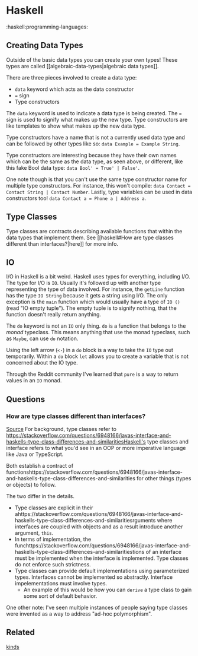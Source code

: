 # Haskell
:haskell:programming-languages:


## Creating Data Types
Outside of the basic data types you can create your own types!
These types are called [[algebraic-data-types|algebraic data types]].

There are three pieces involved to create a data type:
- `data` keyword which acts as the data constructor
- `=` sign
- Type constructors

The `data` keyword is used to indicate a data type is being created.
The `=` sign is used to signify what makes up the new type.
Type constructors are like templates to show what makes up the new data type.

Type constructors have a name that is not a currently used data type and can be followed by other types like so: `data Example = Example String`.

Type constructors are interesting because they have their own names which can be the same as the data type, as seen above, or different, like this fake Bool data type: `data Bool' = True' | False'`.

One note though is that you can't use the same type constructor name for multiple type constructors. For instance, this won't compile: `data Contact = Contact String | Contact Number`.
Lastly, type variables can be used in data constructors too!
`data Contact a = Phone a | Address a`.


## Type Classes
Type classes are contracts describing available functions that within the data types that implement them.
See [[haskell#How are type classes different than interfaces?|here]] for more info.


## IO
I/O in Haskell is a bit weird.
Haskell uses types for everything, including I/O.
The type for I/O is `IO`.
Usually it's followed up with another type representing the type of data involved.
For instance, the `getLine` function has the type `IO String` because it gets a string using I/O.
The only exception is the `main` function which would usually have a type of `IO ()` (read "IO empty tuple").
The empty tuple is to signify nothing, that the function doesn't really return anything.

The `do` keyword is not an `IO` only thing.
`do` is a function that belongs to the *monad* typeclass.
This means anything that use the monad typeclass, such as `Maybe`, can use `do` notation.

Using the left arrow (`<-`) in a `do` block is a way to take the `IO` type out temporarily.
Within a `do` block `let` allows you to create a variable that is not concerned about the IO type.

Through the Reddit community I've learned that `pure` is a way to return values in an `IO` monad.


## Questions


### How are type classes different than interfaces?
[Source](https://stackoverflow.com/questions/6948166/javas-interface-and-haskells-type-class-differences-and-similarities)
For background, type classes refer to https://stackoverflow.com/questions/6948166/javas-interface-and-haskells-type-class-differences-and-similaritiesHaskell's type classes and interface refers to what you'd see in an OOP or more imperative language like Java or TypeScript.

Both establish a contract of functionshttps://stackoverflow.com/questions/6948166/javas-interface-and-haskells-type-class-differences-and-similarities for other things (types or objects) to follow.

The two differ in the details.
- Type classes are explicit in their ahttps://stackoverflow.com/questions/6948166/javas-interface-and-haskells-type-class-differences-and-similaritiesrguments where interfaces are coupled with objects and as a result introduce another argument, `this`.
- In terms of implementation, the funchttps://stackoverflow.com/questions/6948166/javas-interface-and-haskells-type-class-differences-and-similaritiestions of an interface must be implemented when the interface is implemented. Type classes do not enforce such strictness.
- Type classes can provide default implementations using parameterized types. Interfaces cannot be implemented so abstractly. Interface impelementations must involve types.
  - An example of this would be how you can `derive` a type class to gain some sort of default behavior.

One other note: I've seen multiple instances of people saying type classes were invented as a way to address "ad-hoc polymorphism".


## Related
[kinds](kinds)
